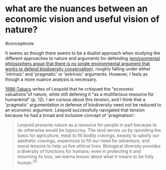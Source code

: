# what are the nuances between an economic vision and useful vision of nature?
#conceptnote

It seems as though there seems to be a dualist approach when studying the different approaches to nature and arguments for defending ([environmental philosophers argue that there is no single environmental argument that works to defend biodiversity conservation](environmental%20philosophers%20argue%20that%20there%20is%20no%20single%20environmental%20argument%20that%20works%20to%20defend%20biodiversity%20conservation.md)), roughly falling under either 'intrinsic' and 'pragmatic' or 'extrinsic' arguments. However, I feels as though a more nuance analysis is necessary. 

[1996-Takacs](1996-Takacs.md) writes of Leopold that he critiqued the "economic valuations"of nature, while still defening it "as a mutlifarious resource for humankind" (p. 12). I am curious about this tension, and I think that a 'pragmatic' argumentation in defense of biodiversity need not be reduced to an economic argument. Leopold successfully navigated that tension because he had a broad and inclusive concept of 'pragmatism': 
> Leopold presents nature as a resource for people in part because to do otherwise would be hypocrisy. The land serves us by rpoviding the basis for agriculture, meat to fill bodily cravings, beauty to satisfy our aesthetic cravings, experinces to fill our need for adventure, and moral lessons to help us live ethical lives. Biological diversity provides a diversity of functions for humans; even in protecting it and mourning its loss, we learna lesson about what it means to be fully human.<sup>25</sup>


